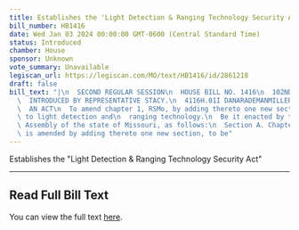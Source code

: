 ```yaml
---
title: Establishes the 'Light Detection & Ranging Technology Security Act'
bill_number: HB1416
date: Wed Jan 03 2024 00:00:00 GMT-0600 (Central Standard Time)
status: Introduced
chamber: House
sponsor: Unknown
vote_summary: Unavailable
legiscan_url: https://legiscan.com/MO/text/HB1416/id/2861218
draft: false
bill_text: "|\n  SECOND REGULAR SESSION\n  HOUSE BILL NO. 1416\n  102ND GENERAL ASSEMBLY\n\
  \  INTRODUCED BY REPRESENTATIVE STACY.\n  4116H.01I DANARADEMANMILLER,ChiefClerk\n\
  \  AN ACT\n  To amend chapter 1, RSMo, by adding thereto one new section relating\
  \ to light detection and\n  ranging technology.\n  Be it enacted by the General\
  \ Assembly of the state of Missouri, as follows:\n  Section A. Chapter 1, RSMo,\
  \ is amended by adding thereto one new section, to be"
---
```

Establishes the "Light Detection & Ranging Technology Security Act"

---

## Read Full Bill Text

You can view the full text [here](https://legiscan.com/MO/text/HB1416/id/2861218).
